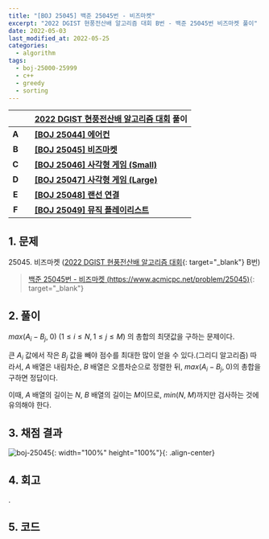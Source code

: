 ```yaml
---
title: "[BOJ 25045] 백준 25045번 - 비즈마켓"
excerpt: "2022 DGIST 현풍전산배 알고리즘 대회 B번 - 백준 25045번 비즈마켓 풀이"
date: 2022-05-03
last_modified_at: 2022-05-25
categories:
  - algorithm
tags:
  - boj-25000-25999
  - c++
  - greedy
  - sorting
---
```


|||[2022 DGIST 현풍전산배 알고리즘 대회](https://burningfalls.github.io/contest/dgist2022-baekjoon-contest/) 풀이|
|:---:|:---:|:---|
|**A**||**[[BOJ 25044] 에어컨](https://burningfalls.github.io/algorithm/boj-25044/)**|
|**B**||**[[BOJ 25045] 비즈마켓](https://burningfalls.github.io/algorithm/boj-25045/)**|
|**C**||**[[BOJ 25046] 사각형 게임 (Small)](https://burningfalls.github.io/algorithm/boj-25046/)**|
|**D**||**[[BOJ 25047] 사각형 게임 (Large)](https://burningfalls.github.io/algorithm/boj-25047/)**|
|**E**||**[[BOJ 25048] 랜선 연결](https://burningfalls.github.io/algorithm/boj-25048/)**|
|**F**||**[[BOJ 25049] 뮤직 플레이리스트](https://burningfalls.github.io/algorithm/boj-25049/)**|

## 1. 문제
$25045$. 비즈마켓 ([2022 DGIST 현풍전산배 알고리즘 대회](https://burningfalls.github.io/contest/dgist-baekjoon-contest/){: target="_blank"} B번)

> [백준 25045번 - 비즈마켓 (https://www.acmicpc.net/problem/25045)](https://www.acmicpc.net/problem/25045){: target="_blank"}

## 2. 풀이

$max(A_i-B_j,\;0)$ $(1\leq i\leq N, 1\leq j\leq M)$ 의 총합의 최댓값을 구하는 문제이다. 

큰 $A_i$ 값에서 작은 $B_j$ 값을 빼야 점수를 최대한 많이 얻을 수 있다.(그리디 알고리즘) 따라서, $A$ 배열은 내림차순, $B$ 배열은 오름차순으로 정렬한 뒤, $max(A_i-B_j,\;0)$의 총합을 구하면 정답이다.

이때, $A$ 배열의 길이는 $N$, $B$ 배열의 길이는 $M$이므로, $min(N,\; M)$까지만 검사하는 것에 유의해야 한다.

## 3. 채점 결과

![boj-25045](https://user-images.githubusercontent.com/30232837/166392033-f9a3d329-9ede-4a33-9566-62bdffb393e7.png "boj-25045"){: width="100%" height="100%"}{: .align-center}

## 4. 회고

.

## 5. 코드

<script src="https://gist.github.com/BurningFalls/ae77727252c0cd761d1c39825b0bfb94.js"></script>